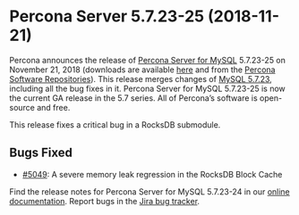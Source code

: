 # Percona Server 5.7.23-25 (2018-11-21)

Percona announces the release of [Percona Server for MySQL](https://www.percona.com/software/percona-server) 5.7.23-25 on November 21,
2018 (downloads are available [here](https://www.percona.com/downloads/Percona-Server-5.7/) and from the [Percona
Software Repositories](https://www.percona.com/doc/percona-server/5.7/installation.html#installing-from-binaries)).
This release merges changes of [MySQL 5.7.23](https://dev.mysql.com/doc/relnotes/mysql/5.7/en/news-5-7-23.html), including
all the bug fixes in it. Percona Server for MySQL 5.7.23-25 is now the current
GA release in the 5.7 series. All of Percona’s software is open-source and free.

This release fixes a critical bug in a RocksDB submodule.

## Bugs Fixed

* [#5049](https://jira.percona.com/browse/PS-5049): A severe memory leak regression in the RocksDB Block Cache

Find the release notes for Percona Server for MySQL 5.7.23-24 in our [online
documentation](https://www.percona.com/doc/percona-server/5.7/release-notes/Percona-Server-5.7.23-25.html).
Report bugs in the [Jira bug tracker](https://jira.percona.com/projects/PS).
